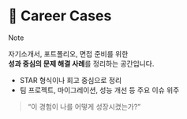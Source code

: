 # 🧭 Career Cases

> [!NOTE]
> 자기소개서, 포트폴리오, 면접 준비를 위한  
**성과 중심의 문제 해결 사례**를 정리하는 공간입니다.

- STAR 형식이나 회고 중심으로 정리  
- 팀 프로젝트, 마이그레이션, 성능 개선 등 주요 이슈 위주  

> “이 경험이 나를 어떻게 성장시켰는가?”
